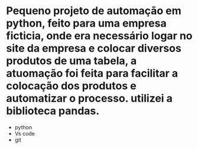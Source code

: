 <h1>
  Pequeno projeto de automação em python, feito para uma empresa ficticia, onde era necessário logar no site da empresa e colocar diversos produtos de uma tabela,
  a atuomação foi feita para facilitar a colocação dos produtos e automatizar o processo.
  utilizei a biblioteca pandas.
</h1>

<ul>
  <li>python</li>
  <li>Vs code</li>
  <li>git</li>
</ul>
